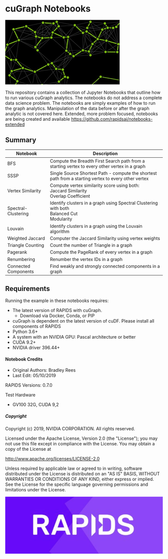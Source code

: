 

# cuGraph Notebooks

![GraphAnalyticsFigure](img/GraphAnalyticsFigure.jpg)

This repository contains a collection of Jupyter Notebooks that outline how to run various cuGraph analytics.   The notebooks do not address a complete data science problem.  The notebooks are simply examples of how to run the graph analytics.  Manipulation of the data before or after the graph analytic is not covered here.   Extended, more problem focused, notebooks are being created and available https://github.com/rapidsai/notebooks-extended





## Summary

| Notebook            | Description                                                  |
| ------------------- | ------------------------------------------------------------ |
| BFS                 | Compute the Breadth First Search path from a starting vertex to every other vertex in a graph |
| SSSP                | Single Source Shortest Path  - compute the shortest path from a starting vertex to every other vertex |
| Vertex Similarity   | Compute vertex similarity score using both:<br />Jaccard Similarity<br />Overlap Coefficient |
| Spectral-Clustering | Identify clusters in a  graph using Spectral Clustering with both<br />Balanced Cut <br />Modularity |
| Louvain             | Identify clusters in a graph using the Louvain algorithm     |
| Weighted Jaccard    | Computer the Jaccard Similarity using vertex weights         |
| Triangle Counting   | Count the number of Triangle in a graph                      |
| Pagerank            | Compute the PageRank of every vertex in a graph              |
| Renumbering         | Renumber the vertex IDs in a graph                           |
| Connected Components| Find weakly and strongly connected components in a graph     | 




## Requirements

Running the example in these notebooks requires:

* The latest version of RAPIDS with cuGraph.
  * Download via Docker, Conda, or PIP  
* cuGraph is dependent on the latest version of cuDF.  Please install all components of RAPIDS 
* Python 3.6+
* A system with an NVIDIA GPU:  Pascal architecture or better
* CUDA 9.2+
* NVIDIA driver 396.44+



#### Notebook Credits

- Original Authors: Bradley Rees
- Last Edit: 05/10/2019

RAPIDS Versions: 0.7.0    

Test Hardware

- GV100 32G, CUDA 9,2



##### Copyright

Copyright (c) 2019, NVIDIA CORPORATION.  All rights reserved.

Licensed under the Apache License, Version 2.0 (the "License");  you may not use this file except in compliance with the License.  You may obtain a copy of the License at

http://www.apache.org/licenses/LICENSE-2.0 

Unless required by applicable law or agreed to in writing, software distributed under the License is distributed on an "AS IS" BASIS, WITHOUT WARRANTIES OR CONDITIONS OF ANY KIND, either express or implied.  See the License for the specific language governing permissions and limitations under the License.





![RAPIDS](img/rapids_logo.png)

